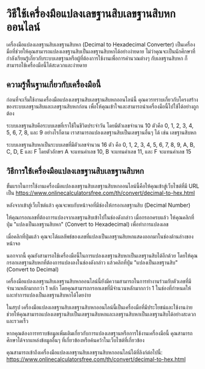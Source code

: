 วิธีใช้เครื่องมือแปลงเลขฐานสิบเลขฐานสิบหกออนไลน์
================================================

เครื่องมือแปลงเลขฐานสิบเลขฐานสิบหก (Decimal to Hexadecimal Converter) เป็นเครื่องมือที่ช่วยให้คุณสามารถแปลงเลขฐานสิบเป็นเลขฐานสิบหกได้อย่างง่ายดาย ไม่ว่าคุณจะเป็นนักศึกษาที่กำลังเรียนรู้เกี่ยวกับระบบเลขฐานหรือผู้ที่ต้องการใช้งานเพื่อการคำนวณต่างๆ กับเลขฐานสิบหก ก็สามารถใช้เครื่องมือนี้ได้สะดวกและง่ายดาย

ความรู้พื้นฐานเกี่ยวกับเครื่องมือนี้
------------------------------------

ก่อนที่จะเริ่มใช้งานเครื่องมือแปลงเลขฐานสิบเลขฐานสิบหกออนไลน์นี้ คุณควรทราบเกี่ยวกับโครงสร้างของระบบเลขฐานสิบและเลขฐานสิบหกก่อน เพื่อให้คุณเข้าใจและสามารถนำเครื่องมือนี้ไปใช้ได้อย่างถูกต้อง

ระบบเลขฐานสิบคือระบบเลขที่เราใช้ในชีวิตประจำวัน โดยมีตัวเลขจำนวน 10 ตัวคือ 0, 1, 2, 3, 4, 5, 6, 7, 8, และ 9 อย่างไรก็ตาม เราสามารถแปลงเลขฐานสิบเป็นเลขฐานอื่นๆ ได้ เช่น เลขฐานสิบหก

ระบบเลขฐานสิบหกเป็นระบบเลขที่มีตัวเลขจำนวน 16 ตัว คือ 0, 1, 2, 3, 4, 5, 6, 7, 8, 9, A, B, C, D, E และ F โดยตัวอักษร A จะแทนค่าเลข 10, B จะแทนค่าเลข 11, และ F จะแทนค่าเลข 15

วิธีการใช้เครื่องมือแปลงเลขฐานสิบเลขฐานสิบหก
--------------------------------------------

ขั้นแรกในการใช้งานเครื่องมือแปลงเลขฐานสิบเลขฐานสิบหกออนไลน์นี้คือให้คุณเข้าสู่เว็บไซต์ที่มี URL เป็น <https://www.onlinecalculatorsfree.com/th/convert/decimal-to-hex.html>

หลังจากเข้าสู่เว็บไซต์แล้ว คุณจะพบกับหน้าจอที่มีช่องให้กรอกเลขฐานสิบ (Decimal Number)

ให้คุณกรอกเลขที่ต้องการแปลงจากเลขฐานสิบเข้าไปในช่องดังกล่าว เมื่อกรอกครบแล้ว ให้คุณคลิกที่ปุ่ม "แปลงเป็นเลขฐานสิบหก" (Convert to Hexadecimal) เพื่อทำการแปลงเลข

เมื่อคลิกที่ปุ่มแล้ว คุณจะได้ผลลัพธ์ของเลขที่แปลงเป็นเลขฐานสิบหกแสดงออกมาในช่องด้านล่างของหน้าจอ

นอกจากนี้ คุณยังสามารถใช้เครื่องมือนี้ในการแปลงเลขฐานสิบหกเป็นเลขฐานสิบได้อีกด้วย โดยให้คุณกรอกเลขฐานสิบหกที่ต้องการแปลงลงในช่องดังกล่าว แล้วคลิกที่ปุ่ม "แปลงเป็นเลขฐานสิบ" (Convert to Decimal)

เครื่องมือแปลงเลขฐานสิบเลขฐานสิบหกออนไลน์นี้ยังมีความสามารถในการทำงานร่วมกับตัวเลขที่มีจำนวนหลักมากกว่า 1 หลัก โดยคุณสามารถกรอกเลขที่มีจำนวนหลักมากกว่า 1 ในช่องที่กำหนดให้ และทำการแปลงเป็นเลขฐานสิบหกได้โดยง่าย

ในสรุป เครื่องมือแปลงเลขฐานสิบเลขฐานสิบหกออนไลน์นี้เป็นเครื่องมือที่มีประโยชน์และใช้งานง่าย ช่วยให้คุณสามารถแปลงเลขฐานสิบเป็นเลขฐานสิบหกและเลขฐานสิบหกเป็นเลขฐานสิบได้อย่างสะดวกและรวดเร็ว

หากคุณต้องการทราบข้อมูลเพิ่มเติมเกี่ยวกับการแปลงเลขฐานหรือการใช้งานเครื่องมือนี้ คุณสามารถศึกษาได้จากแหล่งข้อมูลอื่นๆ ที่เกี่ยวข้องหรือค้นคว้าในเว็บไซต์ที่เกี่ยวข้อง

คุณสามารถเข้าถึงเครื่องมือแปลงเลขฐานสิบเลขฐานสิบหกออนไลน์ได้ที่ลิงก์ต่อไปนี้: <https://www.onlinecalculatorsfree.com/th/convert/decimal-to-hex.html>